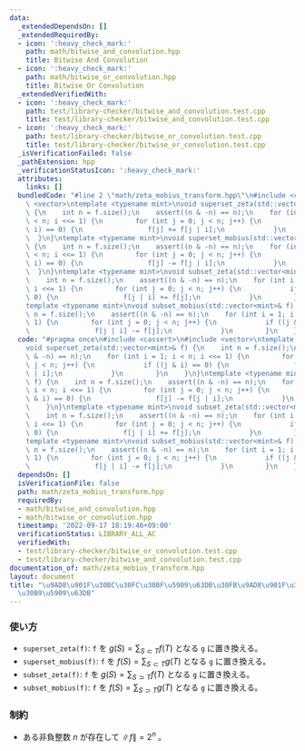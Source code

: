 ```yaml
---
data:
  _extendedDependsOn: []
  _extendedRequiredBy:
  - icon: ':heavy_check_mark:'
    path: math/bitwise_and_convolution.hpp
    title: Bitwise And Convolution
  - icon: ':heavy_check_mark:'
    path: math/bitwise_or_convolution.hpp
    title: Bitwise Or Convolution
  _extendedVerifiedWith:
  - icon: ':heavy_check_mark:'
    path: test/library-checker/bitwise_and_convolution.test.cpp
    title: test/library-checker/bitwise_and_convolution.test.cpp
  - icon: ':heavy_check_mark:'
    path: test/library-checker/bitwise_or_convolution.test.cpp
    title: test/library-checker/bitwise_or_convolution.test.cpp
  _isVerificationFailed: false
  _pathExtension: hpp
  _verificationStatusIcon: ':heavy_check_mark:'
  attributes:
    links: []
  bundledCode: "#line 2 \"math/zeta_mobius_transform.hpp\"\n#include <cassert>\n#include\
    \ <vector>\ntemplate <typename mint>\nvoid superset_zeta(std::vector<mint>& f)\
    \ {\n    int n = f.size();\n    assert((n & -n) == n);\n    for (int i = 1; i\
    \ < n; i <<= 1) {\n        for (int j = 0; j < n; j++) {\n            if ((j &\
    \ i) == 0) {\n                f[j] += f[j | i];\n            }\n        }\n  \
    \  }\n}\ntemplate <typename mint>\nvoid superset_mobius(std::vector<mint>& f)\
    \ {\n    int n = f.size();\n    assert((n & -n) == n);\n    for (int i = 1; i\
    \ < n; i <<= 1) {\n        for (int j = 0; j < n; j++) {\n            if ((j &\
    \ i) == 0) {\n                f[j] -= f[j | i];\n            }\n        }\n  \
    \  }\n}\ntemplate <typename mint>\nvoid subset_zeta(std::vector<mint>& f) {\n\
    \    int n = f.size();\n    assert((n & -n) == n);\n    for (int i = 1; i < n;\
    \ i <<= 1) {\n        for (int j = 0; j < n; j++) {\n            if ((j & i) ==\
    \ 0) {\n                f[j | i] += f[j];\n            }\n        }\n    }\n}\n\
    template <typename mint>\nvoid subset_mobius(std::vector<mint>& f) {\n    int\
    \ n = f.size();\n    assert((n & -n) == n);\n    for (int i = 1; i < n; i <<=\
    \ 1) {\n        for (int j = 0; j < n; j++) {\n            if ((j & i) == 0) {\n\
    \                f[j | i] -= f[j];\n            }\n        }\n    }\n}\n"
  code: "#pragma once\n#include <cassert>\n#include <vector>\ntemplate <typename mint>\n\
    void superset_zeta(std::vector<mint>& f) {\n    int n = f.size();\n    assert((n\
    \ & -n) == n);\n    for (int i = 1; i < n; i <<= 1) {\n        for (int j = 0;\
    \ j < n; j++) {\n            if ((j & i) == 0) {\n                f[j] += f[j\
    \ | i];\n            }\n        }\n    }\n}\ntemplate <typename mint>\nvoid superset_mobius(std::vector<mint>&\
    \ f) {\n    int n = f.size();\n    assert((n & -n) == n);\n    for (int i = 1;\
    \ i < n; i <<= 1) {\n        for (int j = 0; j < n; j++) {\n            if ((j\
    \ & i) == 0) {\n                f[j] -= f[j | i];\n            }\n        }\n\
    \    }\n}\ntemplate <typename mint>\nvoid subset_zeta(std::vector<mint>& f) {\n\
    \    int n = f.size();\n    assert((n & -n) == n);\n    for (int i = 1; i < n;\
    \ i <<= 1) {\n        for (int j = 0; j < n; j++) {\n            if ((j & i) ==\
    \ 0) {\n                f[j | i] += f[j];\n            }\n        }\n    }\n}\n\
    template <typename mint>\nvoid subset_mobius(std::vector<mint>& f) {\n    int\
    \ n = f.size();\n    assert((n & -n) == n);\n    for (int i = 1; i < n; i <<=\
    \ 1) {\n        for (int j = 0; j < n; j++) {\n            if ((j & i) == 0) {\n\
    \                f[j | i] -= f[j];\n            }\n        }\n    }\n}"
  dependsOn: []
  isVerificationFile: false
  path: math/zeta_mobius_transform.hpp
  requiredBy:
  - math/bitwise_and_convolution.hpp
  - math/bitwise_or_convolution.hpp
  timestamp: '2022-09-17 18:19:46+09:00'
  verificationStatus: LIBRARY_ALL_AC
  verifiedWith:
  - test/library-checker/bitwise_or_convolution.test.cpp
  - test/library-checker/bitwise_and_convolution.test.cpp
documentation_of: math/zeta_mobius_transform.hpp
layout: document
title: "\u9AD8\u901F\u30BC\u30FC\u30BF\u5909\u63DB\u30FB\u9AD8\u901F\u30E1\u30D3\u30A6\
  \u30B9\u5909\u63DB"
---
```


### 使い方
- `superset_zeta(f)`: `f` を $g(S) = \displaystyle \sum_{S\subset T}f(T)$ となる `g` に置き換える。
- `superset_mobius(f)`: `f` を $f(S) = \displaystyle \sum_{S \subset T}g(T)$ となる `g` に置き換える。
- `subset_zeta(f)`: `f` を $g(S) = \displaystyle \sum_{S \supset T}f(T)$ となる `g` に置き換える。
- `subset_mobius(f)`: `f` を $f(S) = \displaystyle \sum_{S \supset T}g(T)$ となる `g` に置き換える。
  
### 制約
- ある非負整数 $n$ が存在して $\|f\|=2^n$ 。